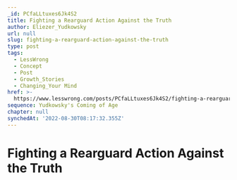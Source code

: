 ```yaml
---
_id: PCfaLLtuxes6Jk4S2
title: Fighting a Rearguard Action Against the Truth
author: Eliezer_Yudkowsky
url: null
slug: fighting-a-rearguard-action-against-the-truth
type: post
tags:
  - LessWrong
  - Concept
  - Post
  - Growth_Stories
  - Changing_Your Mind
href: >-
  https://www.lesswrong.com/posts/PCfaLLtuxes6Jk4S2/fighting-a-rearguard-action-against-the-truth
sequence: Yudkowsky's Coming of Age
chapter: null
synchedAt: '2022-08-30T08:17:32.355Z'
---
```


# Fighting a Rearguard Action Against the Truth
